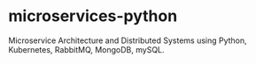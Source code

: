 # microservices-python
Microservice Architecture and Distributed Systems using Python, Kubernetes, RabbitMQ, MongoDB, mySQL.
